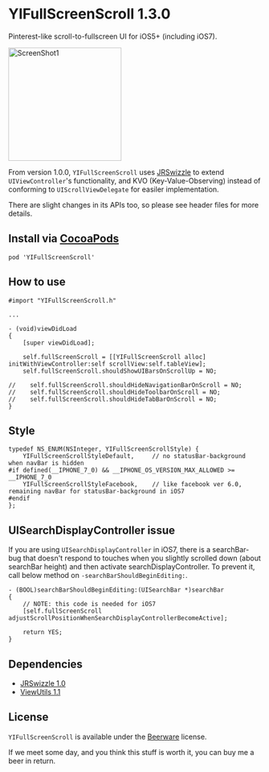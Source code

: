 YIFullScreenScroll 1.3.0
========================

Pinterest-like scroll-to-fullscreen UI for iOS5+ (including iOS7).

<img src="https://raw.github.com/inamiy/YIFullScreenScroll/master/Screenshots/screenshot1.png" alt="ScreenShot1" width="225px" style="width:225px;" />

From version 1.0.0, `YIFullScreenScroll` uses [JRSwizzle](https://github.com/rentzsch/jrswizzle/) to extend `UIViewController`'s functionality, and KVO (Key-Value-Observing) instead of conforming to `UIScrollViewDelegate` for easiler implementation.

There are slight changes in its APIs too, so please see header files for more details.

Install via [CocoaPods](http://cocoapods.org/)
----------

```
pod 'YIFullScreenScroll'
```
    
How to use
----------

```
#import "YIFullScreenScroll.h"

...

- (void)viewDidLoad
{
    [super viewDidLoad];
    
    self.fullScreenScroll = [[YIFullScreenScroll alloc] initWithViewController:self scrollView:self.tableView];
    self.fullScreenScroll.shouldShowUIBarsOnScrollUp = NO;
    
//    self.fullScreenScroll.shouldHideNavigationBarOnScroll = NO;
//    self.fullScreenScroll.shouldHideToolbarOnScroll = NO;
//    self.fullScreenScroll.shouldHideTabBarOnScroll = NO;
}
```

Style
-----

```
typedef NS_ENUM(NSInteger, YIFullScreenScrollStyle) {
    YIFullScreenScrollStyleDefault,     // no statusBar-background when navBar is hidden
#if defined(__IPHONE_7_0) && __IPHONE_OS_VERSION_MAX_ALLOWED >= __IPHONE_7_0
    YIFullScreenScrollStyleFacebook,    // like facebook ver 6.0, remaining navBar for statusBar-background in iOS7
#endif
};
```

UISearchDisplayController issue
-------------------------------

If you are using `UISearchDisplayController` in iOS7, there is a searchBar-bug that doesn't respond to touches when you slightly scrolled down (about searchBar height) and then activate searchDisplayController. To prevent it, call below method on `-searchBarShouldBeginEditing:`.

```
- (BOOL)searchBarShouldBeginEditing:(UISearchBar *)searchBar
{
    // NOTE: this code is needed for iOS7
    [self.fullScreenScroll adjustScrollPositionWhenSearchDisplayControllerBecomeActive];
    
    return YES;
}
```

Dependencies
------------
- [JRSwizzle 1.0](https://github.com/rentzsch/jrswizzle)
- [ViewUtils 1.1](https://github.com/nicklockwood/ViewUtils)

License
-------
`YIFullScreenScroll` is available under the [Beerware](http://en.wikipedia.org/wiki/Beerware) license.

If we meet some day, and you think this stuff is worth it, you can buy me a beer in return.
